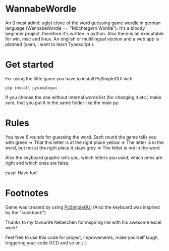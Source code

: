 # WannabeWordle

An (I must admit: ugly) clone of the word guessing game [wordle](https://www.powerlanguage.co.uk/wordle/) in german language (WannabeWordle == "Möchtegern Wordle"). It's a bloody beginner project, therefore it's written in python. Also there is an executable for win, mac and linux. An english or multilingual version and a web app is planned (yeah, i want to learn Typescript.).

# Get started

For using the little game you have to install PySimpleGUI with
```
pip install pysimplegui
```
If you choose the one without internal words list (for changing it etc.) make sure, that you put it in the same folder like the main py. 

# Rules

You have 6 rounds for guessing the word. Each round the game tells you with
green => That this letter is at the right place
yellow => The letter is in the word, but not at the right place
it stays grey => The letter is not in the word

Also the keyboard graphic tells you, which letters you used, which ones are right and which ones are false. 

easy! Have fun!

# Footnotes

Game was created by using [PySimpleGUI](https://github.com/PySimpleGUI/PySimpleGUI) (Also the keyboard was inspired by the "cookbook")

Thanks to my favourite Nebelchen for inspiring me with his awesome excel work! 

Feel free to use this code for project, improvements, make yourself laugh, triggering your code OCD and so on ;-)